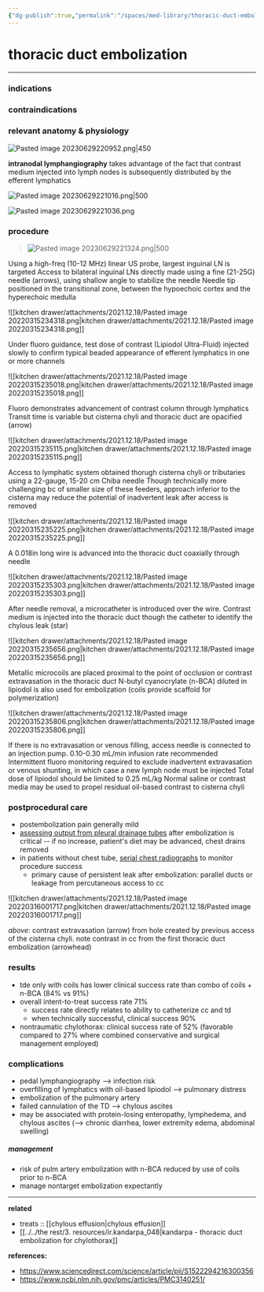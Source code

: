 ```yaml
---
{"dg-publish":true,"permalink":"/spaces/med-library/thoracic-duct-embolization/"}
---
```



# thoracic duct embolization
---

### indications


### contraindications


### relevant anatomy & physiology

![Pasted image 20230629220952.png|450](/img/user/kitchen%20drawer/attachments/Pasted%20image%2020230629220952.png)

**intranodal lymphangiography** takes advantage of the fact that contrast medium injected into lymph nodes is subsequently distributed by the efferent lymphatics

![Pasted image 20230629221016.png|500](/img/user/kitchen%20drawer/attachments/Pasted%20image%2020230629221016.png)

![Pasted image 20230629221036.png](/img/user/kitchen%20drawer/attachments/Pasted%20image%2020230629221036.png)

### procedure

> ![Pasted image 20230629221324.png|500](/img/user/kitchen%20drawer/attachments/Pasted%20image%2020230629221324.png)

Using a high-freq (10-12 MHz) linear US probe, largest inguinal LN is targeted
Access to bilateral inguinal LNs directly made using a fine (21-25G) needle (arrows), using shallow angle to stabilize the needle
Needle tip positioned in the transitional zone, between the hypoechoic cortex and the hyperechoic medulla

![[kitchen drawer/attachments/2021.12.18/Pasted image 20220315234318.png\|kitchen drawer/attachments/2021.12.18/Pasted image 20220315234318.png]]

Under fluoro guidance, test dose of contrast (Lipiodol Ultra-Fluid) injected slowly to confirm typical beaded appearance of efferent lymphatics in one or more channels

![[kitchen drawer/attachments/2021.12.18/Pasted image 20220315235018.png\|kitchen drawer/attachments/2021.12.18/Pasted image 20220315235018.png]]

Fluoro demonstrates advancement of contrast column through lymphatics
Transit time is variable but cisterna chyli and thoracic duct are opacified (arrow)

![[kitchen drawer/attachments/2021.12.18/Pasted image 20220315235115.png\|kitchen drawer/attachments/2021.12.18/Pasted image 20220315235115.png]]

Access to lymphatic system obtained thorugh cisterna chyli or tributaries using a 22-gauge, 15-20 cm Chiba needle
Though technically more challenging bc of smaller size of these feeders, approach inferior to the cisterna may reduce the potential of inadvertent leak after access is removed

![[kitchen drawer/attachments/2021.12.18/Pasted image 20220315235225.png\|kitchen drawer/attachments/2021.12.18/Pasted image 20220315235225.png]]

A 0.018in long wire is advanced into the thoracic duct coaxially through needle

![[kitchen drawer/attachments/2021.12.18/Pasted image 20220315235303.png\|kitchen drawer/attachments/2021.12.18/Pasted image 20220315235303.png]]

After needle removal, a microcatheter is introduced over the wire. 
Contrast medium is injected into the thoracic duct though the catheter to identify the chylous leak (star)

![[kitchen drawer/attachments/2021.12.18/Pasted image 20220315235656.png\|kitchen drawer/attachments/2021.12.18/Pasted image 20220315235656.png]]

Metallic microcoils are placed proximal to the point of occlusion or contrast extravasation in the thoracic duct
N-butyl cyanocrylate (n-BCA) diluted in lipiodol is also used for embolization (coils provide scaffold for polymerization)

![[kitchen drawer/attachments/2021.12.18/Pasted image 20220315235806.png\|kitchen drawer/attachments/2021.12.18/Pasted image 20220315235806.png]]

If there is no extravasation or venous filling, access needle is connected to an injection pump. 0.10-0.30 mL/min infusion rate recommended
Intermittent fluoro monitoring required to exclude inadvertent extravasation or venous shunting, in which case a new lymph node must be injected
Total dose of lipiodol should be limited to 0.25 mL/kg
Normal saline or contrast media may be used to propel residual oil-based contrast to cisterna chyli

### postprocedural care
- postembolization pain generally mild
- <u>assessing output from pleural drainage tubes</u> after embolization is critical -- if no increase, patient's diet may be advanced, chest drains removed
- in patients without chest tube, <u>serial chest radiographs</u> to monitor procedure success
	- primary cause of persistent leak after embolization: parallel ducts or leakage from percutaneous access to cc

![[kitchen drawer/attachments/2021.12.18/Pasted image 20220316001717.png\|kitchen drawer/attachments/2021.12.18/Pasted image 20220316001717.png]]

*above*: contrast extravasation (arrow) from hole created by previous access of the cisterna chyli. note contrast in cc from the first thoracic duct embolization (arrowhead)

### results
- tde only with coils has lower clinical success rate than combo of coils + n-BCA (84% vs 91%)
- overall intent-to-treat success rate 71%
	- success rate directly relates to ability to catheterize cc and td
	- when technically successful, clinical success 90%
- nontraumatic chylothorax: clinical success rate of 52% (favorable compared to 27% where combined conservative and surgical management employed)

### complications
- pedal lymphangiography --> infection risk
- overfilling of lymphatics with oil-based lipiodol --> pulmonary distress
- embolization of the pulmonary artery
- failed cannulation of the TD --> chylous ascites
- may be associated with protein-losing enteropathy, lymphedema, and chylous ascites (--> chronic diarrhea, lower extremity edema, abdominal swelling)

##### management
- risk of pulm artery embolization with n-BCA reduced by use of coils prior to n-BCA
- manage nontarget embolization expectantly



---

**related**
- treats :: [[chylous effusion\|chylous effusion]]
- [[../../the rest/3. resources/ir.kandarpa_048\|kandarpa - thoracic duct embolization for chylothorax]]

**references:**
- https://www.sciencedirect.com/science/article/pii/S1522294216300356
- https://www.ncbi.nlm.nih.gov/pmc/articles/PMC3140251/
